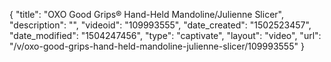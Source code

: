 {
    "title": "OXO Good Grips&reg; Hand-Held Mandoline\/Julienne Slicer",
    "description": "",
    "videoid": "109993555",
    "date_created": "1502523457",
    "date_modified": "1504247456",
    "type": "captivate",
    "layout": "video",
    "url": "\/v\/oxo-good-grips-hand-held-mandoline-julienne-slicer\/109993555"
}